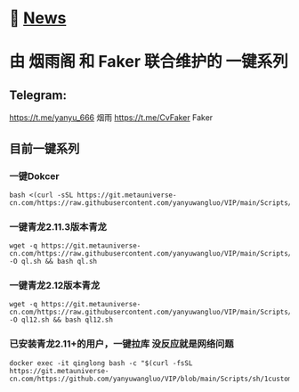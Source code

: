 # 📌 [News](./Log/News.md#news)


# 由 烟雨阁 和 Faker 联合维护的 一键系列
## Telegram: 
https://t.me/yanyu_666 烟雨
https://t.me/CvFaker Faker
## 目前一键系列
### 一键Dokcer
```
bash <(curl -sSL https://git.metauniverse-cn.com/https://raw.githubusercontent.com/yanyuwangluo/VIP/main/Scripts/sh/docker.sh)
```
### 一键青龙2.11.3版本青龙
```
wget -q https://git.metauniverse-cn.com/https://raw.githubusercontent.com/yanyuwangluo/VIP/main/Scripts/sh/ql.sh -O ql.sh && bash ql.sh

```
### 一键青龙2.12版本青龙
```
wget -q https://git.metauniverse-cn.com/https://raw.githubusercontent.com/yanyuwangluo/VIP/main/Scripts/sh/ql12.sh -O ql12.sh && bash ql12.sh
```
### 已安装青龙2.11+的用户，一键拉库 没反应就是网络问题
```
docker exec -it qinglong bash -c "$(curl -fsSL https://git.metauniverse-cn.com/https://github.com/yanyuwangluo/VIP/blob/main/Scripts/sh/1customCDN.sh)"
```
